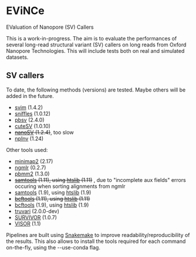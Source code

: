 # EViNCe
EValuation of Nanopore (SV) Callers

This is a work-in-progress. The aim is to evaluate the performances of several long-read structural variant (SV) callers on long reads from Oxford Nanopore Technologies. This will include tests both on real and simulated datasets.

## SV callers

To date, the following methods (versions) are tested. Maybe others will be added in the future.

- [svim](https://github.com/eldariont/svim) (1.4.2)
- [sniffles](https://github.com/fritzsedlazeck/Sniffles) (1.0.12)
- [pbsv](https://github.com/PacificBiosciences/pbsv) (2.4.0)
- [cuteSV](https://github.com/tjiangHIT/cuteSV) (1.0.10)
- ~~[nanoSV](https://github.com/mroosmalen/nanosv) (1.2.4)~~, too slow
- [npInv](https://github.com/haojingshao/npInv) (1.24)

Other tools used:

- [minimap2](https://github.com/lh3/minimap2) (2.17)
- [ngmlr](https://github.com/philres/ngmlr) (0.2.7)
- [pbmm2](https://github.com/PacificBiosciences/pbmm2) (1.3.0) 
- ~~[samtools](https://github.com/samtools/samtools) (1.11), using [htslib](https://github.com/samtools/htslib) (1.11)~~ , due to "incomplete aux fields" errors occuring when sorting alignments from ngmlr
- [samtools](https://github.com/samtools/samtools) (1.9), using [htslib](https://github.com/samtools/htslib) (1.9)
- ~~[bcftools](https://github.com/samtools/bcftools) (1.11), using [htslib](https://github.com/samtools/htslib) (1.11)~~
- [bcftools](https://github.com/samtools/bcftools) (1.9), using [htslib](https://github.com/samtools/htslib) (1.9)
- [truvari](https://github.com/spiralgenetics/truvari) (2.0.0-dev)
- [SURVIVOR](https://github.com/fritzsedlazeck/SURVIVOR.git) (1.0.7)
- [VISOR](https://github.com/davidebolo1993/VISOR) (1.1)

Pipelines are built using [Snakemake](https://snakemake.readthedocs.io/en/stable) to improve readability/reproducibility of the results. This also allows to install the tools required for each command on-the-fly, using the --use-conda flag. 
